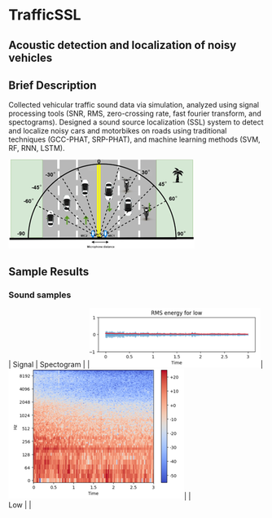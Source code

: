 
# TrafficSSL

## Acoustic detection and localization of noisy vehicles

## Brief Description
Collected vehicular traffic sound data via simulation, analyzed using signal processing tools (SNR, RMS,
zero-crossing rate, fast fourier transform, and spectograms). Designed a sound
source localization (SSL) system to detect and localize noisy cars and motorbikes on roads
using traditional techniques (GCC-PHAT, SRP-PHAT), and machine learning methods (SVM,
RF, RNN, LSTM).

![SSL Scheme](./images/ssl.png)


## Sample Results

### Sound samples
|    Signal          |           Spectogram     |
|![SSL Scheme](./images/low.png)|![SSL Scheme](./images/low_sg.png)|
|<br> Low                                       |
                                      |


